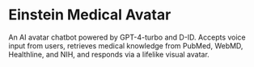 # Einstein Medical Avatar

An AI avatar chatbot powered by GPT-4-turbo and D-ID. Accepts voice input from users, retrieves medical knowledge from PubMed, WebMD, Healthline, and NIH, and responds via a lifelike visual avatar.
